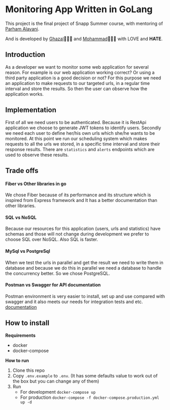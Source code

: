 # Monitoring App Written in GoLang

This project is the final project of Snapp Summer course, with mentoring of [Parham Alavani](https://github.com/1995parham). 

And is developed by [Ghazal](https://github.com/ghazallghe)👩🏼‍💻 and [Mohammad](https://github.com/MohammadShabaniSBU)👨🏻‍💻 with LOVE and **HATE**.

## Introduction

As a developer we want to monitor some web application for several reason. For example is our web application working correct? Or using a third party application is a good decision or not? For this purpose we need an application to make requests to our targeted urls, in a regular time interval and store the results. So then the user can observe how the application works.

## Implementation

First of all we need users to be authenticated. Because it is RestApi application we choose to generate JWT tokens to identify users. Secondly we need each user to define her/his own urls which she/he wants to be monitored. At this point we run our scheduling system which makes requests to all the urls we stored, in a specific time interval and store their response results. There are `statistics` and `alerts` endpoints which are used to observe these results.



## Trade offs

#### Fiber vs Other libraries in go

We chose Fiber because of its performance and its structure which is inspired from Express framework and It has a better documentation than other libraries.

#### SQL vs NoSQL

Because our resources for this application (users, urls and statistics) have schemas and those will not change during development we prefer to choose SQL over NoSQL. Also SQL is faster.

#### MySql vs PostgreSql

When we test the urls in parallel and get the result we need to write them in database and because we do this in parallel we need a database to handle the concurrency better. So we chose PostgreSQL.

#### Postman vs Swagger for API documentation

Postman environment is very easier to install, set up and use compared with swagger and it also meets our needs for integration tests and etc.
[documentation](https://documenter.getpostman.com/view/18401078/)

## How to install

**Requirements**

+ docker
+ docker-compose

**How to run**

1. Clone this repo
2. Copy `.env.example` to `.env`. (It has some defaults value to work out of the box but you can change any of them)
3. Run
   + For development `docker-compose up`
   + For production `docker-compose -f docker-compose.production.yml up -d`


